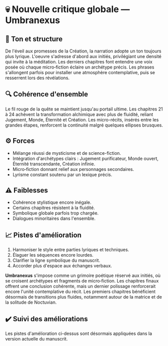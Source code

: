 # 💀 Nouvelle critique globale — Umbranexus

## 🧠 Ton et structure
De l'éveil aux promesses de la Création, la narration adopte un ton toujours plus lyrique. L'oeuvre s'adresse d'abord aux initiés, privilégiant une densité qui invite à la méditation. Les derniers chapitres font entendre une voix posée où chaque micro‑fiction éclaire un archétype précis. Les phrases s'allongent parfois pour installer une atmosphère contemplative, puis se resserrent lors des révélations.

## 🔍 Cohérence d'ensemble
Le fil rouge de la quête se maintient jusqu'au portail ultime. Les chapitres 21 à 24 achèvent la transformation alchimique avec plus de fluidité, reliant Jugement, Monde, Éternité et Création. Les micro-récits, insérés entre les grandes étapes, renforcent la continuité malgré quelques ellipses brusques.

## ⚙️ Forces
- Mélange réussi de mysticisme et de science-fiction.
- Intégration d'archétypes clairs : Jugement purificateur, Monde ouvert, Éternité transcendante, Création infinie.
- Micro‑fiction donnant relief aux personnages secondaires.
- Lyrisme constant soutenu par un lexique précis.

## ⚠️ Faiblesses
- Cohérence stylistique encore inégale.
- Certains chapitres résistent à la fluidité.
- Symbolique globale parfois trop chargée.
- Dialogues minoritaires dans l'ensemble.

## 📈 Pistes d'amélioration
1. Harmoniser le style entre parties lyriques et techniques.
2. Élaguer les séquences encore lourdes.
3. Clarifier la ligne symbolique du manuscrit.
4. Accorder plus d'espace aux échanges verbaux.

**Umbranexus** s'impose comme un grimoire poétique réservé aux initiés, où se croisent archétypes et fragments de micro‑fiction. Les chapitres finaux offrent une conclusion cohérente, mais un dernier polissage renforcerait encore l'unité contemplative du récit.
Les premiers chapitres bénéficient désormais de transitions plus fluides, notamment autour de la matrice et de la solitude de Noctuvian.

## ✔️ Suivi des améliorations
Les pistes d'amélioration ci-dessus sont désormais appliquées dans la version actuelle du manuscrit.

